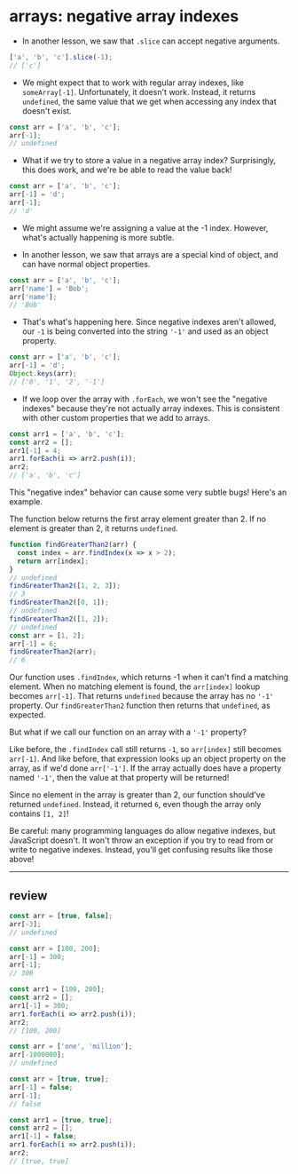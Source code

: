 # arrays: negative array indexes

- In another lesson, we saw that `.slice` can accept negative arguments.

```js
['a', 'b', 'c'].slice(-1);
// ['c']
```

- We might expect that to work with regular array indexes, like `someArray[-1]`. Unfortunately, it doesn't work. Instead, it returns `undefined`, the same value that we get when accessing any index that doesn't exist.

```js
const arr = ['a', 'b', 'c'];
arr[-1];
// undefined
```

- What if we try to store a value in a negative array index? Surprisingly, this does work, and we're be able to read the value back!

```js
const arr = ['a', 'b', 'c'];
arr[-1] = 'd';
arr[-1];
// 'd'
```

- We might assume we're assigning a value at the -1 index. However, what's actually happening is more subtle.

- In another lesson, we saw that arrays are a special kind of object, and can have normal object properties.

```js
const arr = ['a', 'b', 'c'];
arr['name'] = 'Bob';
arr['name'];
// 'Bob'
```

- That's what's happening here. Since negative indexes aren't allowed, our `-1` is being converted into the string `'-1'` and used as an object property.

```js
const arr = ['a', 'b', 'c'];
arr[-1] = 'd';
Object.keys(arr);
// ['0', '1', '2', '-1']
```

- If we loop over the array with `.forEach`, we won't see the "negative indexes" because they're not actually array indexes. This is consistent with other custom properties that we add to arrays.

```js
const arr1 = ['a', 'b', 'c'];
const arr2 = [];
arr1[-1] = 4;
arr1.forEach(i => arr2.push(i));
arr2;
// ['a', 'b', 'c']
```

This "negative index" behavior can cause some very subtle bugs! Here's an example.

The function below returns the first array element greater than 2. If no element is greater than 2, it returns `undefined`.

```js
function findGreaterThan2(arr) {
  const index = arr.findIndex(x => x > 2);
  return arr[index];
}
// undefined
findGreaterThan2([1, 2, 3]);
// 3
findGreaterThan2([0, 1]);
// undefined
findGreaterThan2([1, 2]);
// undefined
const arr = [1, 2];
arr[-1] = 6;
findGreaterThan2(arr);
// 6
```

Our function uses `.findIndex`, which returns -1 when it can't find a matching element. When no matching element is found, the `arr[index]` lookup becomes `arr[-1]`. That returns `undefined` because the array has no `'-1'` property. Our `findGreaterThan2` function then returns that `undefined`, as expected.

But what if we call our function on an array with a `'-1'` property?

Like before, the `.findIndex` call still returns `-1`, so `arr[index]` still becomes `arr[-1]`. And like before, that expression looks up an object property on the array, as if we'd done `arr['-1']`. If the array actually does have a property named `'-1'`, then the value at that property will be returned!

Since no element in the array is greater than 2, our function should've returned `undefined`. Instead, it returned `6`, even though the array only contains `[1, 2]`!

Be careful: many programming languages do allow negative indexes, but JavaScript doesn't. It won't throw an exception if you try to read from or write to negative indexes. Instead, you'll get confusing results like those above!

---

## review

```js
const arr = [true, false];
arr[-3];
// undefined
```

```js
const arr = [100, 200];
arr[-1] = 300;
arr[-1];
// 300
```

```js
const arr1 = [100, 200];
const arr2 = [];
arr1[-1] = 300;
arr1.forEach(i => arr2.push(i));
arr2;
// [100, 200]
```

```js
const arr = ['one', 'million'];
arr[-1000000];
// undefined
```

```js
const arr = [true, true];
arr[-1] = false;
arr[-1];
// false
```

```js
const arr1 = [true, true];
const arr2 = [];
arr1[-1] = false;
arr1.forEach(i => arr2.push(i));
arr2;
// [true, true]
```
